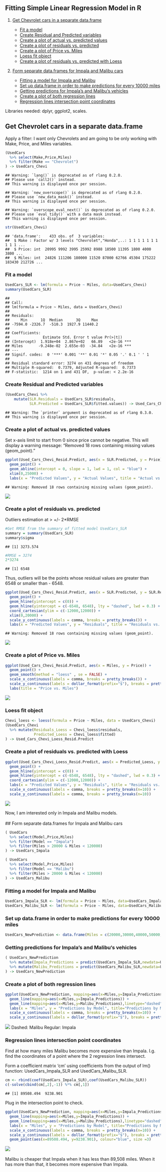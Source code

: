 Fitting Simple Linear Regression Model in R
-------------------------------------------
1.  [Get Chevrolet cars in a separate
    data.frame](#get-chevrolet-cars-in-a-separate-data.frame)
    -   [Fit a model](#fit-a-model)
    -   [Create Residual and Predicted
        variables](#create-residual-and-predicted-variables)
    -   [Create a plot of actual vs. predicted
        values](#create-a-plot-of-actual-vs.predicted-values)
    -   [Create a plot of residuals
        vs. predicted](#create-a-plot-of-residuals-vs.predicted)
    -   [Create a plot of Price
        vs. Miles](#create-a-plot-of-price-vs.miles)
    -   [Loess fit object](#loess-fit-object)
    -   [Create a plot of residuals vs. predicted with
        Loess](#create-a-plot-of-residuals-vs.predicted-with-loess)
        
2.  [Form separate data.frames for Impala and 
    Malibu cars](#form-separate-data.frames-for-impala-and-malibu-cars)
    -   [Fitting a model for Impala and
        Malibu](#fitting-a-model-for-impala-and-malibu)
    -   [Set up data.frame in order to make predictions for every 10000
        miles](#set-up-data.frame-in-order-to-make-predictions-for-every-10000-miles)
    -   [Getting predictions for Impala’s and Malibu‘s
        vehicles](#getting-predictions-for-impalas-and-malibus-vehicles)
    -   [Create a plot of both regression
        lines](#create-a-plot-of-both-regression-lines)
    -   [Regression lines intersection point
        coordinates](#regression-lines-intersection-point-coordinates)

Libraries needed: dplyr, ggplot2, scales.


Get Chevrolet cars in a separate data.frame
-------------------------------------------

Apply a filter: I want only Chevrolets and am going to be only working
with Make, Price, and Miles variables.

``` r
(UsedCars
  %>% select(Make,Price,Miles)
  %>% filter(Make == "Chevrolet")
) -> UsedCars_Chevi
```

    ## Warning: `lang()` is deprecated as of rlang 0.2.0.
    ## Please use `call2()` instead.
    ## This warning is displayed once per session.

    ## Warning: `new_overscope()` is deprecated as of rlang 0.2.0.
    ## Please use `new_data_mask()` instead.
    ## This warning is displayed once per session.

    ## Warning: `overscope_eval_next()` is deprecated as of rlang 0.2.0.
    ## Please use `eval_tidy()` with a data mask instead.
    ## This warning is displayed once per session.

``` r
str(UsedCars_Chevi)
```

    ## 'data.frame':    433 obs. of  3 variables:
    ##  $ Make : Factor w/ 3 levels "Chevrolet","Honda",..: 1 1 1 1 1 1 1 1 1 1 ...
    ##  $ Price: int  20995 9992 3995 25992 8988 18500 11395 1800 4000 3800 ...
    ##  $ Miles: int  24826 111206 180000 11520 87000 62766 45304 175222 183430 212726 ...

### Fit a model

``` r
UsedCars_SLR <- lm(formula = Price ~ Miles, data=UsedCars_Chevi)
summary(UsedCars_SLR)
```

    ## 
    ## Call:
    ## lm(formula = Price ~ Miles, data = UsedCars_Chevi)
    ## 
    ## Residuals:
    ##     Min      1Q  Median      3Q     Max 
    ## -7594.0 -2326.7  -510.3  1927.9 11440.2 
    ## 
    ## Coefficients:
    ##               Estimate Std. Error t value Pr(>|t|)    
    ## (Intercept)  1.918e+04  2.867e+02   66.89   <2e-16 ***
    ## Miles       -9.248e-02  2.655e-03  -34.84   <2e-16 ***
    ## ---
    ## Signif. codes:  0 '***' 0.001 '**' 0.01 '*' 0.05 '.' 0.1 ' ' 1
    ## 
    ## Residual standard error: 3274 on 431 degrees of freedom
    ## Multiple R-squared:  0.7379, Adjusted R-squared:  0.7373 
    ## F-statistic:  1214 on 1 and 431 DF,  p-value: < 2.2e-16

### Create Residual and Predicted variables

``` r
(UsedCars_Chevi %>% 
    mutate(SLR.Residuals = UsedCars_SLR$residuals,
           SLR.Predicted = UsedCars_SLR$fitted.values)) -> Used_Cars_Chevi_Resid.Predict
```

    ## Warning: The `printer` argument is deprecated as of rlang 0.3.0.
    ## This warning is displayed once per session.

### Create a plot of actual vs. predicted values

Set x-axis limit to start from 0 since price cannot be negative. This
will display a warning message: “Removed 18 rows containing missing
values (geom\_point).”

``` r
ggplot(Used_Cars_Chevi_Resid.Predict, aes(x = SLR.Predicted, y = Price)) +
  geom_point() +
  geom_abline(intercept = 0, slope = 1, lwd = 1, col = "blue") +
  xlim(0,25000) +
  labs(x = "Predicted Values", y = "Actual Values", title = "Actual vs. Predicted")
```

    ## Warning: Removed 18 rows containing missing values (geom_point).

![](Linear_model_files/figure-markdown_github/unnamed-chunk-8-1.png)

### Create a plot of residuals vs. predicted

Outliers estimation at &gt; +/- 2\*RMSE

``` r
#Get RMSE from the summary of fitted model UsedCars_SLR
summary = summary(UsedCars_SLR)
summary$sigma
```

    ## [1] 3273.574

``` r
#RMSE = 3274
2*3274
```

    ## [1] 6548

Thus, outliers will be the points whose residual values are greater than
6548 or smaller than - 6548.

``` r
ggplot(Used_Cars_Chevi_Resid.Predict, aes(x = SLR.Predicted, y = SLR.Residuals)) +
  geom_point() +
  geom_hline(yintercept = c(0)) +
  geom_hline(yintercept = c(-6548, 6548), lty = "dashed", lwd = 0.3) +
  coord_cartesian(ylim = c(-12000,12000)) +
  xlim(0,20000) +
  scale_y_continuous(labels = comma, breaks = pretty_breaks()) +
  labs(x = "Predicted Values", y = "Residuals", title = "Residuals vs. Predicted")
```

    ## Warning: Removed 18 rows containing missing values (geom_point).

![](Linear_model_files/figure-markdown_github/unnamed-chunk-11-1.png)

### Create a plot of Price vs. Miles

``` r
ggplot(Used_Cars_Chevi_Resid.Predict, aes(x = Miles, y = Price)) +
  geom_point() +
  geom_smooth(method = "loess" , se = FALSE) +
  scale_x_continuous(labels = comma, breaks = pretty_breaks()) +
  scale_y_continuous(labels = dollar_format(prefix="$"), breaks = pretty_breaks(n=10)) +
  labs(title = "Price vs. Miles")
```

![](Linear_model_files/figure-markdown_github/unnamed-chunk-12-1.png)

### Loess fit object

``` r
Chevi_loess <- loess(formula = Price ~ Miles, data = UsedCars_Chevi)
(UsedCars_Chevi
  %>% mutate(Residuals_Loess = Chevi_loess$residuals,
             Predicted_Loess = Chevi_loess$fitted)
) -> Used_Cars_Chevi_Loess_Resid.Predict
```

### Create a plot of residuals vs. predicted with Loess

``` r
ggplot(Used_Cars_Chevi_Loess_Resid.Predict, aes(x = Predicted_Loess, y = Residuals_Loess)) +
  geom_point() +
  geom_hline(yintercept = c(0)) +
  geom_hline(yintercept = c(-6548, 6548), lty = "dashed", lwd = 0.3) +
  coord_cartesian(ylim = c(-12000,12000)) +
  labs(x = "Predicted Values", y = "Residuals", title = "Residuals vs. Predicted with Loess") +
  scale_x_continuous(labels = comma, breaks = pretty_breaks(n=10)) +
  scale_y_continuous(labels = comma, breaks = pretty_breaks(n=10))
```

![](Linear_model_files/figure-markdown_github/unnamed-chunk-14-1.png)

Now, I am interested only in Impala and Malibu models. <br></br> \#\#
Form separate data.frames for Impala and Malibu cars

``` r
( UsedCars
  %>% select(Model,Price,Miles)
  %>% filter(Model == "Impala")
  %>% filter(Miles > 20000 & Miles < 120000)
) -> UsedCars_Impala
```

``` r
( UsedCars
  %>% select(Model,Price,Miles)
  %>% filter(Model == "Malibu")
  %>% filter(Miles > 20000 & Miles < 120000)
) -> UsedCars_Malibu
```

### Fitting a model for Impala and Malibu

``` r
UsedCars_Impala_SLR <- lm(formula = Price ~ Miles, data=UsedCars_Impala)
UsedCars_Malibu_SLR <- lm(formula = Price ~ Miles, data=UsedCars_Malibu)
```

### Set up data.frame in order to make predictions for every 10000 miles

``` r
UsedCars_NewPrediction <- data.frame(Miles = c(20000,30000,40000,50000,60000,70000,80000,90000,100000,110000,120000))
```

### Getting predictions for Impala’s and Malibu‘s vehicles

``` r
( UsedCars_NewPrediction
  %>% mutate(Impala_Predictions = predict(UsedCars_Impala_SLR,newdata=UsedCars_NewPrediction) )
  %>% mutate(Malibu_Predictions = predict(UsedCars_Malibu_SLR,newdata=UsedCars_NewPrediction) )
) -> UsedCars_NewPrediction
```

### Create a plot of both regression lines

``` r
ggplot(UsedCars_NewPrediction, mapping=aes(x=Miles,y=Impala_Predictions)) +
  geom_line(mapping=aes(x=Miles,y=Impala_Predictions)) + 
  geom_line(mapping=aes(x=Miles,y=Malibu_Predictions),linetype="dashed")+ 
  labs(x = "Miles", y = "Predictions by Model", title="Predictions by Model vs. Miles") +
  scale_x_continuous(labels = comma, breaks = pretty_breaks(n=10)) +
  scale_y_continuous(labels = dollar_format(prefix="$"), breaks = pretty_breaks(n=10))
```

![](Linear_model_files/figure-markdown_github/unnamed-chunk-20-1.png)
Dashed: Malibu Regular: Impala

### Regression lines intersection point coordinates

Find at how many miles Malibu becomes more expensive than Impala. I.g.
find the coordinates of a point where the 2 regression lines intersect.

Form a coefficient matrix ‘cm’ using coefficients from the output of
lm() function: UsedCars\_Impala\_SLR and UsedCars\_Malibu\_SLR.

``` r
cm <- rbind(coef(UsedCars_Impala_SLR),coef(UsedCars_Malibu_SLR)) 
c(-solve(cbind(cm[,2],-1)) %*% cm[,1])
```

    ## [1] 89508.494  9238.901

Plug in the intersection point to check.

``` r
ggplot(UsedCars_NewPrediction, mapping=aes(x=Miles,y=Impala_Predictions)) +
  geom_line(mapping=aes(x=Miles,y=Impala_Predictions)) + 
  geom_line(mapping=aes(x=Miles,y=Malibu_Predictions),linetype="dashed")+ 
  labs(x = "Miles", y = "Predictions by Model", title="Predictions by Model vs. Miles") +
  scale_x_continuous(labels = comma, breaks = pretty_breaks(n=10)) +
  scale_y_continuous(labels = dollar_format(prefix="$"), breaks = pretty_breaks(n=10)) +
  geom_point(aes(x=89508.494, y=9238.901), colour="blue", size =3) 
```

![](Linear_model_files/figure-markdown_github/unnamed-chunk-22-1.png)
<br></br> Malibu is cheaper that Impala when it has less than 89,508
miles. When it has more than that, it becomes more expensive than
Impala.

